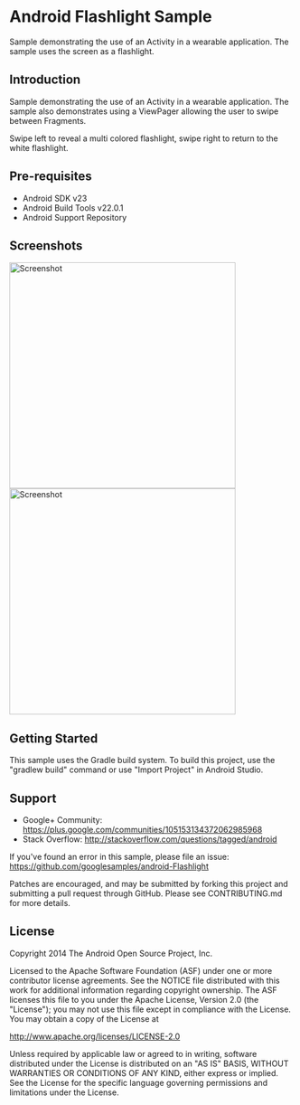 
Android Flashlight Sample
===================================

Sample demonstrating the use of an Activity in a wearable application. The
sample uses the screen as a flashlight.

Introduction
------------

Sample demonstrating the use of an Activity in a wearable application. The
sample also demonstrates using a ViewPager allowing the user to swipe between
Fragments.

Swipe left to reveal a multi colored flashlight, swipe right to return to the
white flashlight.

Pre-requisites
--------------

- Android SDK v23
- Android Build Tools v22.0.1
- Android Support Repository

Screenshots
-------------

<img src="screenshots/flashlight.png" height="400" alt="Screenshot"/> <img src="screenshots/party_mode.gif" height="400" alt="Screenshot"/> 

Getting Started
---------------

This sample uses the Gradle build system. To build this project, use the
"gradlew build" command or use "Import Project" in Android Studio.

Support
-------

- Google+ Community: https://plus.google.com/communities/105153134372062985968
- Stack Overflow: http://stackoverflow.com/questions/tagged/android

If you've found an error in this sample, please file an issue:
https://github.com/googlesamples/android-Flashlight

Patches are encouraged, and may be submitted by forking this project and
submitting a pull request through GitHub. Please see CONTRIBUTING.md for more details.

License
-------

Copyright 2014 The Android Open Source Project, Inc.

Licensed to the Apache Software Foundation (ASF) under one or more contributor
license agreements.  See the NOTICE file distributed with this work for
additional information regarding copyright ownership.  The ASF licenses this
file to you under the Apache License, Version 2.0 (the "License"); you may not
use this file except in compliance with the License.  You may obtain a copy of
the License at

http://www.apache.org/licenses/LICENSE-2.0

Unless required by applicable law or agreed to in writing, software
distributed under the License is distributed on an "AS IS" BASIS, WITHOUT
WARRANTIES OR CONDITIONS OF ANY KIND, either express or implied.  See the
License for the specific language governing permissions and limitations under
the License.
